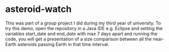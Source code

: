 # asteroid-watch
This was part of a group project I did during my third year of university.
To try this demo, open the repository in a Java IDE e.g. Eclipse and setting the variables start_date and end_date with max 7 days apart and running the code, you will get a presentation of a size comparison between all the near-Earth asteroids passing Earth in that time interval.
